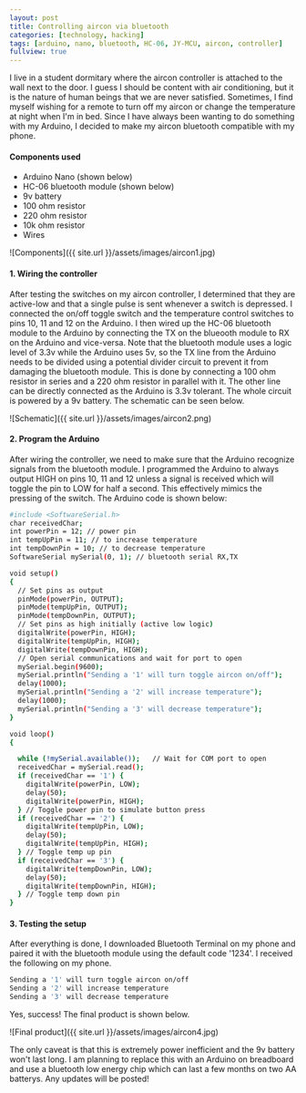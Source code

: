 ```yaml
---
layout: post
title: Controlling aircon via bluetooth
categories: [technology, hacking]
tags: [arduino, nano, bluetooth, HC-06, JY-MCU, aircon, controller]
fullview: true
---
```


I live in a student dormitary where the aircon controller is attached to the wall next to the door. I guess I should be content with air conditioning, but it is the nature of human beings that we are never satisfied. Sometimes, I find myself wishing for a remote to turn off my aircon or change the temperature at night when I'm in bed. Since I have always been wanting to do something with my Arduino, I decided to make my aircon bluetooth compatible with my phone.

#### Components used
* Arduino Nano (shown below)
* HC-06 bluetooth module (shown below)
* 9v battery
* 100 ohm resistor
* 220 ohm resistor
* 10k ohm resistor
* Wires

![Components]({{ site.url }}/assets/images/aircon1.jpg)

#### 1. Wiring the controller
After testing the switches on my aircon controller, I determined that they are active-low and that a single pulse is sent whenever a switch is depressed. I connected the on/off toggle switch and the temperature control switches to pins 10, 11 and 12 on the Arduino. I then wired up the HC-06 bluetooth module to the Arduino by connecting the TX on the blueooth module to RX on the Arduino and vice-versa. Note that the bluetooth module uses a logic level of 3.3v while the Arduino uses 5v, so the TX line from the Arduino needs to be divided using a potential divider circuit to prevent it from damaging the bluetooth module. This is done by connecting a 100 ohm resistor in series and a 220 ohm resistor in parallel with it. The other line can be directly connected as the Arduino is 3.3v tolerant. The whole circuit is powered by a 9v battery. The schematic can be seen below.

![Schematic]({{ site.url }}/assets/images/aircon2.png)

<!--- The connections to the aircon controller are shown below. The black wire is the ground while the blue wires are the on/off, temp up and temp down switches. The red wire is the live wire and is not used.

![Controller]({{ site.url }}/assets/images/aircon3.jpg) -->

#### 2. Program the Arduino
After wiring the controller, we need to make sure that the Arduino recognize signals from the bluetooth module. I programmed the Arduino to always output HIGH on pins 10, 11 and 12 unless a signal is received which will toggle the pin to LOW for half a second. This effectively mimics the pressing of the switch. The Arduino code is shown below:

~~~ bash
#include <SoftwareSerial.h>
char receivedChar;
int powerPin = 12; // power pin
int tempUpPin = 11; // to increase temperature
int tempDownPin = 10; // to decrease temperature
SoftwareSerial mySerial(0, 1); // bluetooth serial RX,TX

void setup()
{
  // Set pins as output
  pinMode(powerPin, OUTPUT);
  pinMode(tempUpPin, OUTPUT);
  pinMode(tempDownPin, OUTPUT);
  // Set pins as high initially (active low logic)
  digitalWrite(powerPin, HIGH);
  digitalWrite(tempUpPin, HIGH);
  digitalWrite(tempDownPin, HIGH);  
  // Open serial communications and wait for port to open
  mySerial.begin(9600);
  mySerial.println("Sending a '1' will turn toggle aircon on/off");
  delay(1000);
  mySerial.println("Sending a '2' will increase temperature");
  delay(1000);
  mySerial.println("Sending a '3' will decrease temperature");
}

void loop()
{

  while (!mySerial.available());   // Wait for COM port to open
  receivedChar = mySerial.read();
  if (receivedChar == '1') {
    digitalWrite(powerPin, LOW);
    delay(50);
    digitalWrite(powerPin, HIGH);
  } // Toggle power pin to simulate button press
  if (receivedChar == '2') {
    digitalWrite(tempUpPin, LOW);
    delay(50);
    digitalWrite(tempUpPin, HIGH);
  } // Toggle temp up pin
  if (receivedChar == '3') {
    digitalWrite(tempDownPin, LOW);
    delay(50);
    digitalWrite(tempDownPin, HIGH);
  } // Toggle temp down pin
}
~~~

#### 3. Testing the setup
After everything is done, I downloaded Bluetooth Terminal on my phone and paired it with the bluetooth module using the default code '1234'. I received the following on my phone.

~~~ bash
Sending a '1' will turn toggle aircon on/off
Sending a '2' will increase temperature
Sending a '3' will decrease temperature
~~~

Yes, success! The final product is shown below.

![Final product]({{ site.url }}/assets/images/aircon4.jpg)

The only caveat is that this is extremely power inefficient and the 9v battery won't last long. I am planning to replace this with an Arduino on breadboard and use a bluetooth low energy chip which can last a few months on two AA batterys. Any updates will be posted!